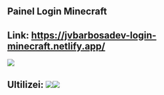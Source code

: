 ## Painel Login Minecraft

## Link: https://jvbarbosadev-login-minecraft.netlify.app/

<img src="https://cdn.discordapp.com/attachments/1003344516578824262/1013218679451820212/unknown.png">

## Ultilizei: <img src="https://cdn.discordapp.com/attachments/1013224315036119050/1013232990656143501/html-5_1.png"><img src="https://cdn.discordapp.com/attachments/1013224315036119050/1013232837601808475/css-3_2.png">



